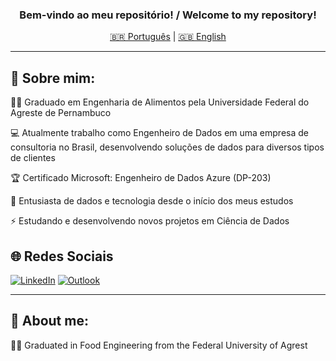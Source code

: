 <h3 align="center">Bem-vindo ao meu repositório! / Welcome to my repository!</h3>

<p align="center">
  <a href="#portuguese">🇧🇷 Português</a> |
  <a href="#english">🇬🇧 English</a>
</p>

---

<h2 id="portuguese" align="left">💬 Sobre mim:</h2>

👨‍🎓 Graduado em Engenharia de Alimentos pela Universidade Federal do Agreste de Pernambuco

:computer: Atualmente trabalho como Engenheiro de Dados em uma empresa de consultoria no Brasil, desenvolvendo soluções de dados para diversos tipos de clientes

:trophy: Certificado Microsoft: Engenheiro de Dados Azure (DP-203)

:pencil: Entusiasta de dados e tecnologia desde o início dos meus estudos

⚡ Estudando e desenvolvendo novos projetos em Ciência de Dados

<h2 align="left">🌐 Redes Sociais</h2>

[![LinkedIn](https://img.shields.io/badge/LinkedIn-0077B5?style=for-the-badge&logo=linkedin&logoColor=white)](https://www.linkedin.com/in/marcos-gueiros/)
[![Outlook](https://img.shields.io/badge/Microsoft_Outlook-0078D4?style=for-the-badge&logo=microsoft-outlook&logoColor=white)](mailto:mf_gueiros@outlook.com)

---

<h2 id="english" align="left">💬 About me:</h2>

👨‍🎓 Graduated in Food Engineering from the Federal University of Agrest

